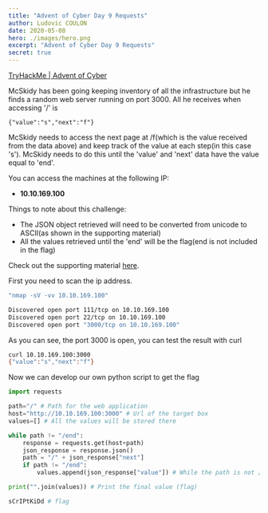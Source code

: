 ```yaml
---
title: "Advent of Cyber Day 9 Requests"
author: Ludovic COULON
date: 2020-05-08
hero: ./images/hero.png
excerpt: "Advent of Cyber Day 9 Requests"
secret: true
---
```


[TryHackMe | Advent of Cyber](https://tryhackme.com/room/25daysofchristmas)

McSkidy has been going keeping inventory of all the infrastructure
but he finds a random web server running on port 3000. All he receives
when accessing '/' is

```
{"value":"s","next":"f"}
```

McSkidy needs to access the next page at /f(which is the value received from the data above) and keep track of the value at each step(in this case 's'). McSkidy needs to do this until the 'value' and 'next' data have the value equal to 'end'.

You can access the machines at the following IP:

- **10.10.169.100**

Things to note about this challenge:

- The JSON object retrieved will need to be converted from unicode to ASCII(as shown in the supporting material)
- All the values retrieved until the 'end' will be the flag(end is not included in the flag)

Check out the supporting material [here](https://docs.google.com/document/d/1FyAnxlQpzh0Cy17cKLsUZYCYqUA3eHu2hm0snilaPL0/edit?usp=sharing).

First you need to scan the ip address.

```bash
"nmap -sV -vv 10.10.169.100"

Discovered open port 111/tcp on 10.10.169.100
Discovered open port 22/tcp on 10.10.169.100
Discovered open port "3000/tcp on 10.10.169.100"
```

As you can see, the port 3000 is open, you can test the result with curl

```bash
curl 10.10.169.100:3000
{"value":"s","next":"f"}
```

Now we can develop our own python script to get the flag

```python
import requests

path="/" # Path for the web application
host="http://10.10.169.100:3000" # Url of the target box
values=[] # All the values will be stored there

while path != "/end":
	response = requests.get(host+path)
	json_response = response.json()
	path = "/" + json_response["next"]
	if path != "/end":
		values.append(json_response["value"]) # While the path is not /end the script will iterate again and again

print("".join(values)) # Print the final value (flag)
```

```python
sCrIPtKiDd # flag
```
